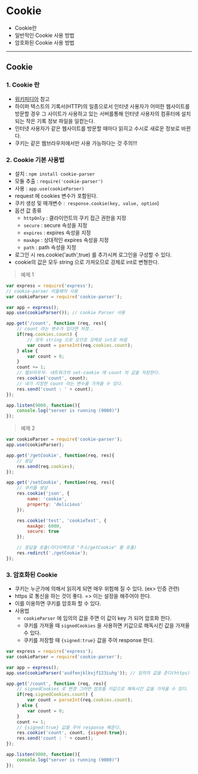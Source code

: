 # Cookie
  - Cookie란
  - 일반적인 Cookie 사용 방법
  - 암호화된 Cookie 사용 방법

---

## Cookie
  ### 1. Cookie 란
  - [위키피디아](https://ko.wikipedia.org/wiki/HTTP_%EC%BF%A0%ED%82%A4) 참고
  - 하이퍼 텍스트의 기록서(HTTP)의 일종으로서 인터넷 사용자가 어떠한 웹사이트를 방문할 경우 그 사이트가 사용하고 있는 서버를통해 인터넷 사용자의 컴퓨터에 설치되는 작은 기록 정보 파일을 일컫는다.
  - 인터넷 사용자가 같은 웹사이트를 방문할 때마다 읽히고 수시로 새로운 정보로 바뀐다.
  - 쿠키는 같은 웹브라우저에서만 사용 가능하다는 것 주의!!!

  ### 2. Cookie 기본 사용법
  - 설치 : `npm install cookie-parser`
  - 모듈 추출 : `require('cookie-parser')`
  - 사용 : `app.use(cookieParser)`
  - request 에 cookies 변수가 포함된다.
  - 쿠키 생성 및 매개변수 :` response.cookie(key, value, option`)
  - 옵션 값 종류
    - `httpOnly` : 클라이언트의 쿠키 접근 권한을 지정
    - `secure` : secure 속성을 지정
    - `expires` : expires 속성을 지정
    - `maxAge` : 상대적인 expires 속성을 지정
    - `path` : path 속성을 지정
  - 로그인 시 res.cookie('auth',true) 를 추가시켜 로그인을 구성할 수 있다.
  - cookie의 값은 모두 string 으로 가져오므로 강제로 int로 변형한다.

  > 예제 1

  ```javascript
  var express = require('express');
  // cookie-parser 미들웨어 사용
  var cookieParser = require('cookie-parser');

  var app = express();
  app.use(cookieParser()); // cookie Parser 사용

  app.get('/count', function (req, res){
      // count 라는 변수가 있다면 저장..
      if(req.cookies.count) {
          // 모두 string 으로 오므로 강제로 int로 바꿈
          var count = parseInt(req.cookies.count);
      } else {
          var count = 0;
      }
      count += 1;
      // 웹브라우저- 네트워크의 set-cookie 에 count 의 값을 저장한다.
      res.cookie('count', count);
      // 내가 지정한 count 라는 변수를 가져올 수 있다.
      res.send('count : ' + count);
  });

  app.listen(9000, function(){
      console.log("server is running (9000)")
  });
  ```

  > 예제 2

  ```javascript
  var cookieParser = require('cookie-parser');
  app.use(cookieParser);

  app.get('/getCookie', function(req, res){
      // 응답
      res.send(req.cookies);
  });

  app.get('/setCookie', function(req, res){
      // 쿠키를 생성
      res.cookie('json', {
          name: 'cookie',
          property: 'delicious'
      });

      res.cookie('test', 'cookieTest', {
          maxAge: 6000,
          secure: true
      });

      // 응답을 호출(리다이렉트로 "주소/getCookie" 를 호출)
      res.redirct('./getCookie');
  });
  ```

  ### 3. 암호화된 Cookie
  - 쿠키는 누군가에 의해서 읽히게 되면 매우 위험해 질 수 있다. (ex> 인증 관련)
  - https 로 통신을 하는 것이 좋다. => 이는 설정을 해주어야 한다.
  - 이를 이용하면 쿠키를 암호화 할 수 있다.
  - 사용법
    - `cookieParser` 에 임의의 값을 주면 이 값이 key 가 되어 암호화 한다.
    - 쿠키를 가져올 때 `signedCookies` 을 사용하면 키값으로 해독시킨 값을 가져올 수 있다.
    - 쿠키를 저장할 때 `{signed:true}` 값을 주어 response 한다.

  ```javascript
  var express = require('express');
  var cookieParser = require('cookie-parser');

  var app = express();
  app.use(cookieParser('asdfenjklkvjf123iuhg')); // 임의의 값을 준다(https)

  app.get('/count', function (req, res){
      // signedCookies 로 변경 그러면 암호를 키값으로 해독시킨 값을 가져올 수 있다.
      if(req.signedCookies.count) {
          var count = parseInt(req.cookies.count);
      } else {
          var count = 0;
      }
      count += 1;
      // {signed:true} 값을 주어 response 해준다.
      res.cookie('count', count, {signed:true});
      res.send('count : ' + count);
  });

  app.listen(9000, function(){
      console.log("server is running (9000)")
  });
  ```
